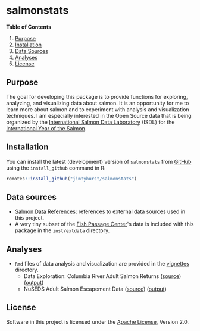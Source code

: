 # salmonstats

**Table of Contents**

1. [Purpose](#installation)
1. [Installation](#installation)
1. [Data Sources](#data-sources)
1. [Analyses](#analyses)
1. [License](#license)

## Purpose

The goal for developing this package is to provide functions for exploring, analyzing, and visualizing data about salmon. It is an opportunity for me to learn more about salmon and to experiment with analysis and visualization techniques. I am especially interested in the Open Source data that is being organized by the [International Salmon Data Laboratory](https://yearofthesalmon.org/project/international-salmon-data-laboratory/) (ISDL) for the [International Year of the Salmon](https://yearofthesalmon.org/).

## Installation

You can install the latest (development) version of `salmonstats` from [GitHub](./) using the `install_github` command in R:

``` r
remotes::install_github("jimtyhurst/salmonstats")
```

## Data sources

* [Salmon Data References](./docs/salmon-data-references.md): references to external data sources used in this project.
* A very tiny subset of the [Fish Passage Center](http://www.fpc.org/)'s data is included with this package in the `inst/extdata` directory.

## Analyses

* `Rmd` files of data analysis and visualization are provided in the [vignettes](./vignettes/) directory.
    * Data Exploration: Columbia River Adult Salmon Returns ([source](./vignettes/columbia-river-adult-salmon-returns.Rmd)) ([output](./docs/columbia-river-adult-salmon-returns.md))
    * NuSEDS Adult Salmon Escapement Data ([source](./vignettes/nuseds-adult-salmon-escapement-data.Rmd)) ([output](./docs/nuseds-adult-salmon-escapement-data.md))

## License

Software in this project is licensed under the [Apache License](./LICENSE.md), Version 2.0.
